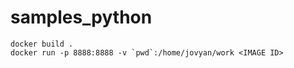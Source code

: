 # samples_python

```
docker build .
docker run -p 8888:8888 -v `pwd`:/home/jovyan/work <IMAGE ID>
```
